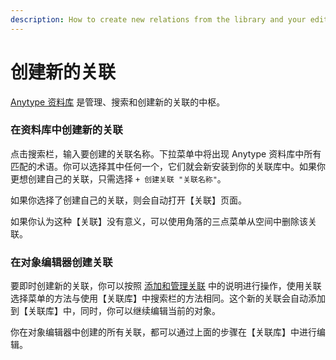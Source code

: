 ```yaml
---
description: How to create new relations from the library and your editor
---
```


# 创建新的关联

[Anytype 资料库](../anytype-library/ "mention") 是管理、搜索和创建新的关联的中枢。

### 在资料库中创建新的关联

点击搜索栏，输入要创建的关联名称。下拉菜单中将出现 Anytype 资料库中所有匹配的术语。你可以选择其中任何一个，它们就会新安装到你的关联库中。如果你更想创建自己的关联，只需选择 `+ 创建关联 "关联名称"`。

如果你选择了创建自己的关联，则会自动打开【关联】页面。

如果你认为这种【关联】没有意义，可以使用角落的三点菜单从空间中删除该关联。

### 在对象编辑器创建关联

要即时创建新的关联，你可以按照 [添加和管理关联](create-a-new-relation.md#adding-and-managing-relations "mention") 中的说明进行操作，使用关联选择菜单的方法与使用【关联库】中搜索栏的方法相同。这个新的关联会自动添加到【关联库】中，同时，你可以继续编辑当前的对象。

你在对象编辑器中创建的所有关联，都可以通过上面的步骤在【关联库】中进行编辑。
